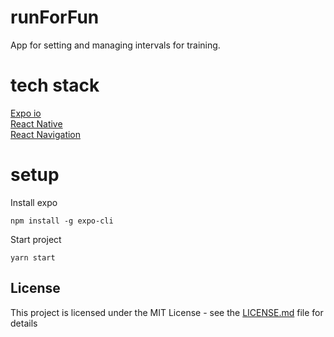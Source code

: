 # runForFun
App for setting and managing intervals for training.  

# tech stack
[Expo io](https://expo.io)  
[React Native](https://facebook.github.io/react-native/docs/0.59/components-and-apis)  
[React Navigation](https://reactnavigation.org/docs/en/navigating.html)  

# setup
Install expo  
```
npm install -g expo-cli  
```

Start project  
```
yarn start
```

## License

This project is licensed under the MIT License - see the [LICENSE.md](LICENSE.md) file for details

